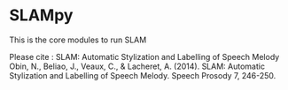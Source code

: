 SLAMpy
======
This is the core modules to run SLAM

Please cite : SLAM: Automatic Stylization and Labelling of Speech Melody
              Obin, N., Beliao, J., Veaux, C., & Lacheret, A. (2014). 
              SLAM: Automatic Stylization and Labelling of Speech Melody. 
              Speech Prosody 7, 246-250.

